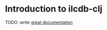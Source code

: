 # Introduction to ilcdb-clj

TODO: write [great documentation](http://jacobian.org/writing/what-to-write/)
